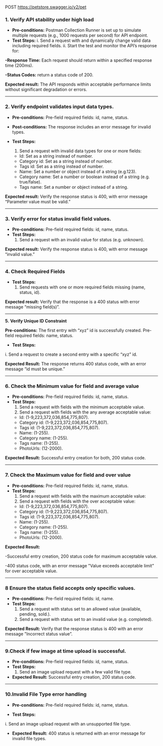 POST https://petstore.swagger.io/v2/pet 


### 1. **Verify API stability under high load**

- **Pre-conditions:** Postman Collection Runner is set up to simulate multiple requests (e.g., 1000 requests per second) for API endpoint.
- **Test Steps:**
i. Send a request with and dynamically change valid data including required fields.
ii. Start the test and monitor the API’s response for:

**-Response Time:** Each request should return within a specified response time (200ms).

**-Status Codes:** return a status code of 200.

**Expected result:** The API responds within acceptable performance limits without significant degradation or errors.

---

### 2. Verify endpoint validates input data types.

- **Pre-conditions:** Pre-field required fields: id, name, status.
- **Post-conditions:** The response includes an error message for invalid types.
- **Test Steps:**
  
    1. Send a request with invalid data types for one or more fields:
    - Id: Set as a string instead of number.
    - Category id: Set as a string instead of number.
    - Tags id: Set as a string instead of number.
    - Name: Set a number or object instead of a string (e.g.123).
    - Category name: Set a number or boolean instead of a string (e.g. true/false).
    - Tags name: Set a number or object instead of a string.

**Expected result:** Verify the response status is 400, with error message “Parameter value must be valid.”

---

### 3. Verify error for status invalid field values.

- **Pre-conditions:** Pre-field required fields: id, name, status.
- **Test Steps:**
    1. Send a request with an invalid value for status (e.g. unknown).

**Expected result:** Verify the response status is 400, with error message “invalid value.”

---

### 4. **Check Required Fields**

- **Test Steps:**
    1. Send requests with one or more required fields missing (name, status, id).

**Expected result:** Verify that the response is a 400 status with error message “missing field(s)”.

---

**5.** **Verify Unique ID Constraint**

**Pre-conditions:** The first entry with “xyz” id is successfully created. 
                              Pre-field required fields: name, status.

- **Test Steps:**

i. Send a request to create a second entry with a specific “xyz” id.

**Expected Result:** The response returns 400 status code, with an error message  “id must be unique.”

---

### 6. **Check the Minimum value for field and average value**

- **Pre-conditions:** Pre-field required fields: id, name, status.
- **Test Steps:**
    1. Send a request with fields with the minimum acceptable value.
    2. Send a request with fields with the any average acceptable value:
    - Id: (1-9,223,372,036,854,775,807).
    - Category id: (1-9,223,372,036,854,775,807).
    - Tags id: (1-9,223,372,036,854,775,807).
    - Name: (1-255).
    - Category name: (1-255).
    - Tags name: (1-255).
    - PhotoUrls: (12-2000).

**Expected Result:** Successful entry creation for both, 200 status code.

---

### 7.  **Check the Maximum value for field and over value**

- **Pre-conditions:** Pre-field required fields: id, name, status.
- **Test Steps:**
    1. Send a request with fields with the maximum acceptable value:
    2. Send a request with fields with the over acceptable value:
    - Id: (1-9,223,372,036,854,775,807).
    - Category id: (1-9,223,372,036,854,775,807).
    - Tags id: (1-9,223,372,036,854,775,807).
    - Name: (1-255).
    - Category name: (1-255).
    - Tags name: (1-255).
    - PhotoUrls: (12-2000).

**Expected Result:** 

-Successful entry creation, 200 status code for maximum acceptable value.

-400 status code, with an error message  "Value exceeds acceptable limit” for over acceptable value.

---

### 8 Ensure the status field  accepts only specific values.

- **Pre-conditions:** Pre-field required fields: id, name.
- **Test Steps:**
    1. Send a request with status set to an allowed value (available, pending, sold.).
    2. Send a request with status set to an invalid value (e.g. completed).

**Expected Result:** Verify that the response status is 400 with an error message "Incorrect status value”.

---

### 9.Check if few image at time upload is successful.

- **Pre-conditions:** Pre-field required fields: id, name, status.
- **Test Steps:**
    1. Send an image upload request with a few valid file type.
- **Expected Result:** Successful entry creation, 200 status code.

---

### **10.Invalid File Type error handling**

- **Pre-conditions:** Pre-field required fields: id, name, status.

- **Test Steps:**

i. Send an image upload request with an unsupported file type.
- **Expected Result:** 400 status is returned with an error message for invalid file types.
